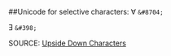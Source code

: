 ##Unicode for selective characters:
&#8704; `&#8704;`

&#398; `&#398;`

SOURCE: [Upside Down Characters](http://www.upsidedowntext.com/unicode)
